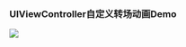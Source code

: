 ### UIViewController自定义转场动画Demo

![](https://github.com/cocoawork/CustomControllerAnimation/raw/master/AnimationDemo.gif )
